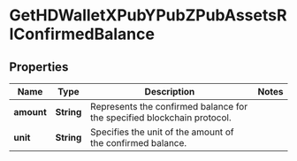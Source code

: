 

# GetHDWalletXPubYPubZPubAssetsRIConfirmedBalance


## Properties

| Name | Type | Description | Notes |
|------------ | ------------- | ------------- | -------------|
|**amount** | **String** | Represents the confirmed balance for the specified blockchain protocol. |  |
|**unit** | **String** | Specifies the unit of the amount of the confirmed balance. |  |



